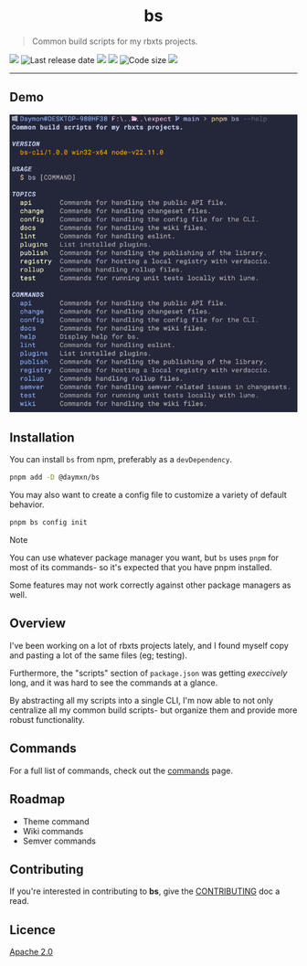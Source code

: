 <h1 align="center">
bs
</h1>

> Common build scripts for my rbxts projects.

<p align="left">
<a alt="Released version" href="https://www.npmjs.com/package/@daymxn/bs">
<img src="https://img.shields.io/npm/v/%40daymxn%2Fbs?style=flat-square"></a>
<img alt="Last release date" src="https://img.shields.io/github/release-date/daymxn/bs-cli?label=last%20release">
<a alt="Last commit date" href="https://github.com/daymxn/bs-cli/commits/main/">
<img src="https://img.shields.io/github/last-commit/daymxn/bs-cli/main?style=flat-square"></a>
<a alt="Open issues" href="https://github.com/daymxn/bs-cli/issues">
<img src="https://img.shields.io/github/issues/daymxn/bs-cli?style=flat-square"></a>
<img alt="Code size" src="https://img.shields.io/github/languages/code-size/daymxn/bs-cli?style=flat-square">
<a alt="License" href="https://github.com/daymxn/bs-cli/blob/main/LICENSE">
<img src="https://img.shields.io/github/license/daymxn/bs-cli?style=flat-square"></a>
</p>

---

## Demo

![help output](static/demo.png)

## Installation

You can install `bs` from npm, preferably as a `devDependency`.

```sh
pnpm add -D @daymxn/bs
```

You may also want to create a config file to customize a variety of default
behavior.

```sh
pnpm bs config init
```

> [!NOTE]
>
> You can use whatever package manager you want, but `bs`
> uses `pnpm` for most of its commands- so it's expected
> that you have pnpm installed.
>
> Some features may not work correctly against other
> package managers as well.

## Overview

I've been working on a lot of rbxts projects lately, and I found myself
copy and pasting a lot of the same files (eg; testing).

Furthermore, the "scripts" section of `package.json` was getting *execcively*
long, and it was hard to see the commands at a glance.

By abstracting all my scripts into a single CLI, I'm now able to not only
centralize all my common build scripts- but organize them and provide
more robust functionality.

## Commands

For a full list of commands, check out the [commands](commands.md) page.

## Roadmap

- Theme command
- Wiki commands
- Semver commands

## Contributing

If you're interested in contributing to **bs**, give the [CONTRIBUTING](CONTRIBUTING.md) doc a read.

## Licence

[Apache 2.0](LICENSE)
